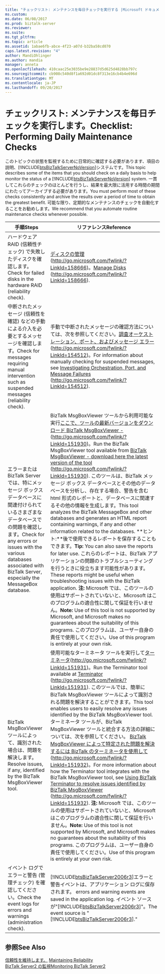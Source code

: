 ```yaml
---
title: "チェックリスト: メンテナンスを毎日チェックを実行する |Microsoft ドキュメント"
ms.custom: 
ms.date: 06/08/2017
ms.prod: biztalk-server
ms.reviewer: 
ms.suite: 
ms.tgt_pltfrm: 
ms.topic: article
ms.assetid: 1abae6fb-abce-4f23-a07d-b32ba58cd070
caps.latest.revision: "4"
author: MandiOhlinger
ms.author: mandia
manager: anneta
ms.openlocfilehash: 410caac25e3035be9e28837d5d625d4828bb797c
ms.sourcegitcommit: cb908c540d8f1a692d01dc8f313e16cb4b4e696d
ms.translationtype: MT
ms.contentlocale: ja-JP
ms.lasthandoff: 09/20/2017
---
```

# <a name="checklist-performing-daily-maintenance-checks"></a><span data-ttu-id="cd1bd-102">チェックリスト: メンテナンスを毎日チェックを実行します。</span><span class="sxs-lookup"><span data-stu-id="cd1bd-102">Checklist: Performing Daily Maintenance Checks</span></span>
<span data-ttu-id="cd1bd-103">このトピックの状態を監視するために日常的に確認する必要があります、項目の説明、[!INCLUDE[btsBizTalkServerNoVersion](../includes/btsbiztalkservernoversion-md.md)]システムです。</span><span class="sxs-lookup"><span data-stu-id="cd1bd-103">This topic describes some of the items that you should check on a daily basis to help monitor the status of a [!INCLUDE[btsBizTalkServerNoVersion](../includes/btsbiztalkservernoversion-md.md)] system.</span></span> <span data-ttu-id="cd1bd-104">一貫してこれらのチェックのほとんどを行うし、結果を最大限に活用する時間の期間にわたってアーカイブする必要があります。</span><span class="sxs-lookup"><span data-stu-id="cd1bd-104">You must perform most of these checks consistently and archive the results over a period of time to obtain the greatest benefit.</span></span> <span data-ttu-id="cd1bd-105">可能な限り、定期的なメンテナンスのチェックを自動化することをお勧めします。</span><span class="sxs-lookup"><span data-stu-id="cd1bd-105">We recommend that you automate routine maintenance checks whenever possible.</span></span>  
  
|<span data-ttu-id="cd1bd-106">手順</span><span class="sxs-lookup"><span data-stu-id="cd1bd-106">Steps</span></span>|<span data-ttu-id="cd1bd-107">リファレンス</span><span class="sxs-lookup"><span data-stu-id="cd1bd-107">Reference</span></span>|  
|-----------|---------------|  
|<span data-ttu-id="cd1bd-108">ハードウェア RAID (信頼性チェック) で失敗したディスクを確認します。</span><span class="sxs-lookup"><span data-stu-id="cd1bd-108">Check for failed disks in the hardware RAID (reliability check).</span></span>|<span data-ttu-id="cd1bd-109">[ディスクの管理](http://go.microsoft.com/fwlink/?LinkId=158666)(http://go.microsoft.com/fwlink/?LinkId=158666)。</span><span class="sxs-lookup"><span data-stu-id="cd1bd-109">[Manage Disks](http://go.microsoft.com/fwlink/?LinkId=158666) (http://go.microsoft.com/fwlink/?LinkId=158666).</span></span>|  
|<span data-ttu-id="cd1bd-110">中断されたメッセージ (信頼性を確認) などの手動による介入を必要とするメッセージを確認します。</span><span class="sxs-lookup"><span data-stu-id="cd1bd-110">Check for messages requiring manual intervention such as suspended messages (reliability check).</span></span>|<span data-ttu-id="cd1bd-111">手動で中断されたメッセージの確認方法については、次を参照してください。[調査オーケストレーション、ポート、およびメッセージ エラー](http://go.microsoft.com/fwlink/?LinkId=154512) (http://go.microsoft.com/fwlink/?LinkId=154512)。</span><span class="sxs-lookup"><span data-stu-id="cd1bd-111">For information about manually checking for suspended messages, see [Investigating Orchestration, Port, and Message Failures](http://go.microsoft.com/fwlink/?LinkId=154512) (http://go.microsoft.com/fwlink/?LinkId=154512).</span></span>|  
|<span data-ttu-id="cd1bd-112">エラーまたは BizTalk Server では、特にメッセージ ボックス データベースに関連付けられているさまざまなデータベースでの問題を確認します。</span><span class="sxs-lookup"><span data-stu-id="cd1bd-112">Check for any errors or issues with the various databases associated with BizTalk Server, especially the MessageBox database.</span></span>|<span data-ttu-id="cd1bd-113">BizTalk MsgBoxViewer ツールから利用可能な実行[ここで、ツールの最新バージョンをダウンロード BizTalk MsgBoxViewer -](http://go.microsoft.com/fwlink/?LinkId=151930) (http://go.microsoft.com/fwlink/?LinkId=151930)。</span><span class="sxs-lookup"><span data-stu-id="cd1bd-113">Run the BizTalk MsgBoxViewer tool available from [BizTalk MsgBoxViewer - download here the latest version of the tool](http://go.microsoft.com/fwlink/?LinkId=151930) (http://go.microsoft.com/fwlink/?LinkId=151930).</span></span> <span data-ttu-id="cd1bd-114">このツールは、BizTalk メッセージ ボックス データベースとその他のデータベースを分析し、存在する場合、警告を含む html 形式のレポートと、データベースに関連するその他の情報を生成します。</span><span class="sxs-lookup"><span data-stu-id="cd1bd-114">This tool analyzes the BizTalk MessageBox and other databases and generates an HTML report containing warnings, if any and other information related to the databases.</span></span> <span data-ttu-id="cd1bd-115">**ヒント:**後で使用できるレポートを保存することもできます。</span><span class="sxs-lookup"><span data-stu-id="cd1bd-115">**Tip:**  You can also save the reports for later use.</span></span> <span data-ttu-id="cd1bd-116">これらのレポートは、BizTalk アプリケーションの問題のトラブルシューティングを行うときに役立ちます可能性があります。</span><span class="sxs-lookup"><span data-stu-id="cd1bd-116">These reports might be useful when troubleshooting issues with the BizTalk application.</span></span> <span data-ttu-id="cd1bd-117">**注:** Microsoft では、このツールの使用はサポートされていないと、Microsoft はこのプログラムの適合性に関して保証を行いません。</span><span class="sxs-lookup"><span data-stu-id="cd1bd-117">**Note:**  Use of this tool is not supported by Microsoft, and Microsoft makes no guarantees about the suitability of this programs.</span></span> <span data-ttu-id="cd1bd-118">このプログラムは、ユーザー自身の責任で使用してください。</span><span class="sxs-lookup"><span data-stu-id="cd1bd-118">Use of this program is entirely at your own risk.</span></span>|  
|<span data-ttu-id="cd1bd-119">BizTalk MsgBoxViewer ツールによって、識別された場合は、問題を解決します。</span><span class="sxs-lookup"><span data-stu-id="cd1bd-119">Resolve issues, if any, identified by the BizTalk MsgBoxViewer tool.</span></span>|<span data-ttu-id="cd1bd-120">使用可能なターミネータ ツールを実行して[ターミネータ](http://go.microsoft.com/fwlink/?LinkId=151931)(http://go.microsoft.com/fwlink/?LinkId=151931)。</span><span class="sxs-lookup"><span data-stu-id="cd1bd-120">Run the Terminator tool available at [Terminator](http://go.microsoft.com/fwlink/?LinkId=151931) (http://go.microsoft.com/fwlink/?LinkId=151931).</span></span> <span data-ttu-id="cd1bd-121">このツールでは、簡単に BizTalk MsgBoxViewer ツールによって識別される問題を解決することができます。</span><span class="sxs-lookup"><span data-stu-id="cd1bd-121">This tool enables users to easily resolve any issues identified by the BizTalk MsgBoxViewer tool.</span></span> <span data-ttu-id="cd1bd-122">ターミネータ ツールが、BizTalk MsgBoxViewer ツールと統合する方法の詳細については、次を参照してください。 [BizTalk MsgBoxViewer によって特定された問題を解決するには BizTalk のターミネータを使用して](http://go.microsoft.com/fwlink/?LinkId=151932)(http://go.microsoft.com/fwlink/?LinkId=151932)。</span><span class="sxs-lookup"><span data-stu-id="cd1bd-122">For more information about how the Terminator tool integrates with the BizTalk MsgBoxViewer tool, see [Using BizTalk Terminator to resolve issues identified by BizTalk MsgBoxViewer](http://go.microsoft.com/fwlink/?LinkId=151932) (http://go.microsoft.com/fwlink/?LinkId=151932).</span></span> <span data-ttu-id="cd1bd-123">**注:** Microsoft では、このツールの使用はサポートされていないと、Microsoft はこのプログラムの適合性に関して保証を行いません。</span><span class="sxs-lookup"><span data-stu-id="cd1bd-123">**Note:**  Use of this tool is not supported by Microsoft, and Microsoft makes no guarantees about the suitability of this programs.</span></span> <span data-ttu-id="cd1bd-124">このプログラムは、ユーザー自身の責任で使用してください。</span><span class="sxs-lookup"><span data-stu-id="cd1bd-124">Use of this program is entirely at your own risk.</span></span>|  
|<span data-ttu-id="cd1bd-125">イベント ログでエラーと警告 (管理チェック) を確認してください。</span><span class="sxs-lookup"><span data-stu-id="cd1bd-125">Check the event logs for errors and warnings (administration check).</span></span>|[!INCLUDE[btsBizTalkServer2006r3](../includes/btsbiztalkserver2006r3-md.md)]<span data-ttu-id="cd1bd-126">エラーと警告イベントは、アプリケーション ログに保存されます。</span><span class="sxs-lookup"><span data-stu-id="cd1bd-126"> errors and warning events are saved in the application log.</span></span> <span data-ttu-id="cd1bd-127">イベント ソースが"[!INCLUDE[btsBizTalkServer2006r3](../includes/btsbiztalkserver2006r3-md.md)]"。</span><span class="sxs-lookup"><span data-stu-id="cd1bd-127">The event source is "[!INCLUDE[btsBizTalkServer2006r3](../includes/btsbiztalkserver2006r3-md.md)]."</span></span>|  
  
## <a name="see-also"></a><span data-ttu-id="cd1bd-128">参照</span><span class="sxs-lookup"><span data-stu-id="cd1bd-128">See Also</span></span>  
 <span data-ttu-id="cd1bd-129">[信頼性を維持します。](../technical-guides/maintaining-reliability.md) </span><span class="sxs-lookup"><span data-stu-id="cd1bd-129">[Maintaining Reliability](../technical-guides/maintaining-reliability.md) </span></span>  
 [<span data-ttu-id="cd1bd-130">BizTalk Server2 の監視</span><span class="sxs-lookup"><span data-stu-id="cd1bd-130">Monitoring BizTalk Server2</span></span>](../technical-guides/monitoring-biztalk-server2.md)